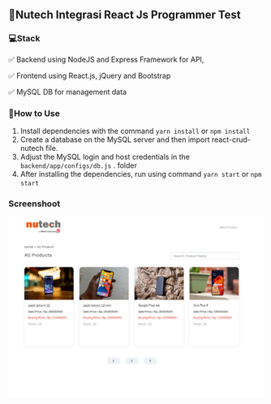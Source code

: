 ## 🚀Nutech Integrasi React Js Programmer Test

### 💻Stack

✅ Backend using NodeJS and Express Framework for API,

✅ Frontend using React.js, jQuery and Bootstrap

✅ MySQL DB for management data

### 🔌How to Use

1. Install dependencies with the command `yarn install` or `npm install`
2. Create a database on the MySQL server and then import react-crud-nutech file.
3. Adjust the MySQL login and host credentials in the `backend/app/configs/db.js` . folder
4. After installing the dependencies, run using command `yarn start` or `npm start`

### Screenshoot

![](https://github.com/chandrainf/react-crud-nutech/blob/master/screenshot/Screenshot_1.png?raw=true)
